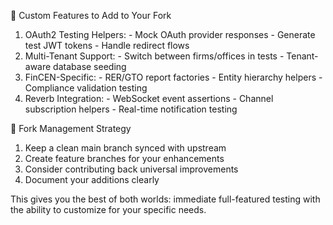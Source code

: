  🎯 Custom Features to Add to Your Fork

  1. OAuth2 Testing Helpers:
	- Mock OAuth provider responses
	- Generate test JWT tokens
	- Handle redirect flows
  2. Multi-Tenant Support:
	- Switch between firms/offices in tests
	- Tenant-aware database seeding
  3. FinCEN-Specific:
	- RER/GTO report factories
	- Entity hierarchy helpers
	- Compliance validation testing
  4. Reverb Integration:
	- WebSocket event assertions
	- Channel subscription helpers
	- Real-time notification testing

  🔄 Fork Management Strategy

  1. Keep a clean main branch synced with upstream
  2. Create feature branches for your enhancements
  3. Consider contributing back universal improvements
  4. Document your additions clearly

  This gives you the best of both worlds: immediate full-featured testing with the ability to customize for your specific needs.